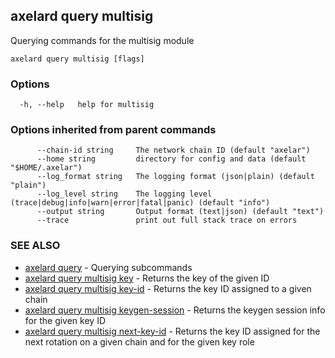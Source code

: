 ## axelard query multisig

Querying commands for the multisig module

```
axelard query multisig [flags]
```

### Options

```
  -h, --help   help for multisig
```

### Options inherited from parent commands

```
      --chain-id string     The network chain ID (default "axelar")
      --home string         directory for config and data (default "$HOME/.axelar")
      --log_format string   The logging format (json|plain) (default "plain")
      --log_level string    The logging level (trace|debug|info|warn|error|fatal|panic) (default "info")
      --output string       Output format (text|json) (default "text")
      --trace               print out full stack trace on errors
```

### SEE ALSO

* [axelard query](axelard_query.md)	 - Querying subcommands
* [axelard query multisig key](axelard_query_multisig_key.md)	 - Returns the key of the given ID
* [axelard query multisig key-id](axelard_query_multisig_key-id.md)	 - Returns the key ID assigned to a given chain
* [axelard query multisig keygen-session](axelard_query_multisig_keygen-session.md)	 - Returns the keygen session info for the given key ID
* [axelard query multisig next-key-id](axelard_query_multisig_next-key-id.md)	 - Returns the key ID assigned for the next rotation on a given chain and for the given key role

